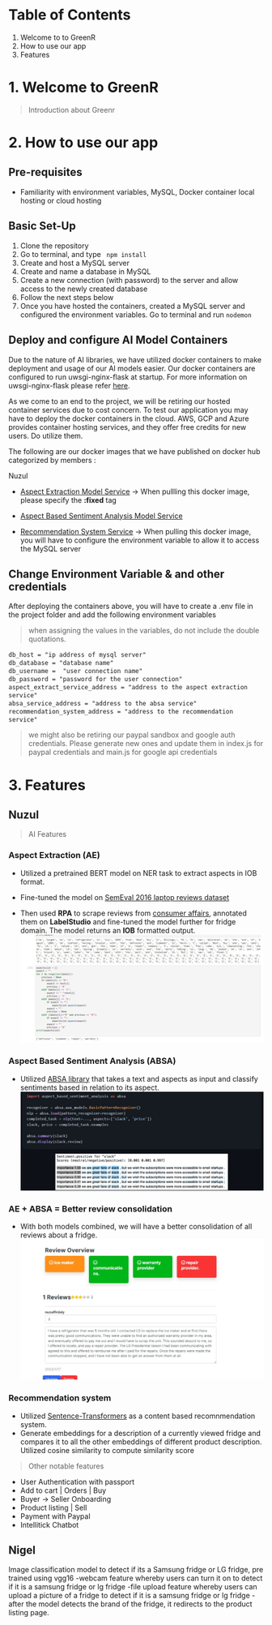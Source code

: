 # Table of Contents
1. Welcome to to GreenR
2. How to use our app
3. Features
# 1. Welcome to GreenR

>Introduction about Greenr

# 2. How to use our app
## Pre-requisites

- Familiarity with environment variables, MySQL, Docker container local hosting or cloud hosting

## Basic Set-Up

1. Clone the repository
2. Go to terminal, and type ``` npm install```
4. Create and host a MySQL server
5. Create and name a database in MySQL
6. Create a new connection (with password) to the server and allow access to the newly created database
7. Follow the next steps below
8. Once you have hosted the containers, created a MySQL server and configured the environment variables. Go to terminal and run ```nodemon```

## Deploy and configure AI Model Containers

Due to the nature of AI libraries, we have utilized docker containers to make deployment and usage of our AI models easier. Our docker containers are configured to run uwsgi-nginx-flask at startup. For more information on uwsgi-nginx-flask please refer [here](https://hub.docker.com/r/tiangolo/uwsgi-nginx-flask/). 

As we come to an end to the project, we will be retiring our hosted container services due to cost concern. To test our application you may have to deploy the docker containers in the cloud. AWS, GCP and Azure provides container hosting services, and they offer free credits for new users. Do utilize them.

The following are our docker images that we have published on docker hub categorized by members :

Nuzul
- [Aspect Extraction Model Service](https://hub.docker.com/repository/docker/nuzulfirdaly/aspect-extract) -> When pullling this docker image, please specify the **:fixed** tag

- [Aspect Based Sentiment Analysis Model Service]()

- [Recommendation System Service]() -> When pulling this docker image, you will have to configure the environment variable to allow it to access the MySQL server 
## Change Environment Variable & and other credentials

After deploying the containers above, you will have to create a .env file in the project folder and add the following environment variables
>when assigning the values in the variables, do not include the double quotations.
```
db_host = "ip address of mysql server"
db_database = "database name"
db_username =  "user connection name"
db_password = "password for the user connection"
aspect_extract_service_address = "address to the aspect extraction service"
absa_service_address = "address to the absa service"
recommendation_system_address = "address to the recommendation service"

```
>we might also be retiring our paypal sandbox and google auth credentials. Please generate new ones and update them in index.js for paypal credentials and  main.js for google api credentials

# 3. Features
##  Nuzul

> AI Features
### **Aspect Extraction (AE)**
- Utilized a pretrained BERT model on NER task to extract aspects in IOB format. 
- Fine-tuned the model on [SemEval 2016 laptop reviews dataset](http://metashare.ilsp.gr:8080/repository/browse/semeval-2016-absa-laptop-reviews-english-train-data-subtask-1/0ec1d3b0563211e58a25842b2b6a04d77d2f0983ccfa4936a25ddb821d46e220/)

- Then used  **RPA** to scrape reviews from [consumer affairs](https://www.consumeraffairs.com/homeowners/lg_refrigerator.html), annotated them on **LabelStudio** and fine-tuned the model further for fridge domain.
 The model returns an **IOB** formatted output. ![](/readME_Images/AE%20Training.jpg)


### **Aspect Based Sentiment Analysis (ABSA)**
- Utilized [ABSA library](https://github.com/ScalaConsultants/Aspect-Based-Sentiment-Analysis) that takes a text and aspects as input and classify sentiments based in relation to its aspect. ![](/readME_Images/ABSA_library.jpg)


### **AE + ABSA = Better review consolidation**
- With both models combined, we will have a better consolidation of all reviews about a fridge. ![](/readME_Images/absa.jpg)
### **Recommendation system**
- Utilized [Sentence-Transformers](https://huggingface.co/sentence-transformers) as a content based recomnmendation system. 
- Generate embeddings for a description of a currently viewed fridge and compares it to all the other embeddings of different product description. Utilized cosine similarity to compute similarity score


> Other notable features
- User Authentication with passport
- Add to cart | Orders | Buy
- Buyer -> Seller Onboarding
- Product listing |  Sell
- Payment with Paypal
-  Intellitick Chatbot

##  Nigel
Image classification model to detect if its a Samsung fridge or LG fridge,
pre trained using vgg16
-webcam feature whereby users can turn it on to detect if it is a samsung fridge or lg fridge
-file upload feature whereby users can upload a picture of a fridge to detect if it is a samsung fridge or lg fridge
-after the model detects the brand of the fridge, it redirects to the product listing page.

